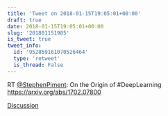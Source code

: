 ```yaml
---
title: 'Tweet on 2018-01-15T19:05:01+00:00'
draft: true
date: 2018-01-15T19:05:01+00:00
slug: '201801151905'
is_tweet: true
tweet_info:
  id: '952859161070526464'
  type: 'retweet'
  is_thread: False
---
```




RT [@StephenPiment](https://x.com/StephenPiment): On the Origin of #DeepLearning
<https://arxiv.org/abs/1702.07800>

[Discussion](https://x.com/sytelus/status/952859161070526464)
